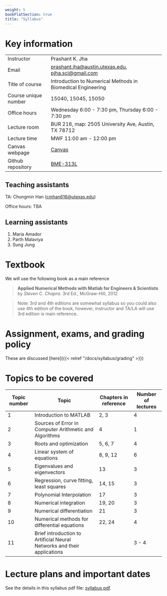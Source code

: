 ```yaml
---
weight: 5
bookFlatSection: true
title: "Syllabus"
---
```


# Key information
| | |
| --- | --- |
| Instructor | Prashant K. Jha |
| Email | prashant.jha@austin.utexas.edu, pjha.sci@gmail.com |
| Title of course | Introduction to Numerical Methods in Biomedical Engineering |
| Course unique number | 15040, 15045, 15050 |
| Office hours | Wednesday 6:00 - 7:30 pm, Thursday 6:00 - 7:30 pm |
| Lecture room | BUR 216, map: 2505 University Ave, Austin, TX 78712 |
| Lecture time | MWF 11:00 am - 12:00 pm |
| Canvas webpage | [Canvas](https://utexas.instructure.com/courses/1320074) |
| Github repository | [BME-313L](https://github.com/prashjha/BME-313L.git) |

## Teaching assistants
TA: Chungmin Han (cmhan616@utexas.edu)

Office hours: TBA

## Learning assistants

1. Maria Amador 
2. Parth Malaviya 
3. Sung Jung 

# Textbook
We will use the following book as a main reference

> **Applied Numerical Methods with Matlab for Engineers & Scientists** by *Steven C. Chapra*. 3rd Ed., McGraw-Hill, 2012

> Note: 3rd and 4th editions are somewhat syllabus so you could also use 4th edition of the book, however, instructor and TA/LA will use 3rd edition is main reference.

# Assignment, exams, and grading policy
These are discussed [here]({{< relref "/docs/syllabus/grading" >}})

# Topics to be covered
| **Topic number** | **Topic** | **Chapters in reference** | **Number of lectures** |
| --- | --- | --- | --- |
| 1 | Introduction to MATLAB | 2, 3 | 4 |
| 2 | Sources of Error in Computer Arithmetic and Algorithms | 4 | 1 |
| 3 | Roots and optimization | 5, 6, 7 | 4 |
| 4 | Linear system of equations | 8, 9, 12 | 6 |
| 5 | Eigenvalues and eigenvectors | 13 | 3 |
| 6 | Regression, curve fitting, least squares | 14, 15 | 3 |
| 7 | Polynomial Interpolation | 17 | 3 |
| 8 | Numerical integration | 19, 20 | 3 |
| 9 | Numerical differentiation | 21 | 3 |
| 10 | Numerical methods for differential equations | 22, 24 | 4 |
| 11 | Brief introduction to Artificial Neural Networks and their applications | | 3 - 4 |

# Lecture plans and important dates
See the details in this syllabus pdf file: [syllabus pdf](Syllabus-BME-313L-Fall-2021.pdf).
